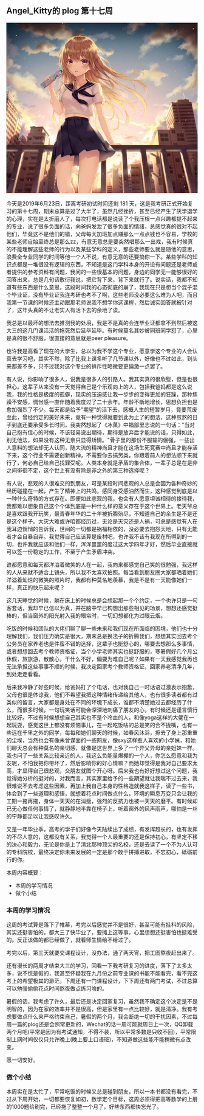 ## Angel_Kitty的 plog 第十七周

![plog17](./page.jpg)

今天是2019年6月23日，距离考研初试时间还剩 181 天，这是我考研正式开始复习的第十七周，期末总算是过了大半了，虽然几经挫折，甚至已经产生了厌学退学的心理，实在是太折磨人了，每次打电话都是说读了个我压根一点兴趣都提不起来的专业，说了很多负面的话，向爸妈发泄了很多负面的情绪，总感觉真的很对不起他们，毕竟这不是他们的错，父母每天加班加点赚那么一点点钱也不容易，学校的某些老师自始至终总是那么zz，有意无意总是要突然唱那么一出戏，我有时候真的不能理解这些老师的行为以及某些学科的定义，那些老师要么就是随他的意思，浪费全专业同学的时间等他一个人不说，有意无意的还要搞你一下。某些学科的知识点都是一堆很没有逻辑的东西，不知道是这门学科本身的开设有问题还是老师或者提供的参考资料有问题，我问的一些很基本的问题，身边的同学无一能够很好的回答出来，总是几句话敷衍我说，把它背下来，背下来就行了。说实话，我都不知道有些东西是什么意思，这段时间我的心态彻底的崩了，我现在只是想当个混子混个毕业证，没有毕业证我连考研也考不了啊，这些老师没必要这么难为人吧，而且我第一节课的时候还主动跟那老师说我不想学你这课程，然后诚实回答就被针对了，这年头真的不让老实人有活下去的余地了诶。

我总是以最坏的想法去推测我的处境，我是不是真的会连毕业证都拿不到然后被这大三的这几门课活活的拖死然后延毕延毕。有时候莫名其妙被同班同学怼了，心里是真的很不舒服，很直接的意思就是peer pleasure。

也许我是高看了现在的大学生，总以为我不学这个专业，愿意学这个专业的人会认真去学习吧，其实不然，除了比我上课多听了几节课以外，好像也不过如此，到头来都差不多，只不过我对这个专业的排斥性略微要更偏激一点罢了。

有人说，你影响了很多人，说我是很多人的引路人。我其实真的很欣慰，但是也很担心。这辈子从来没有一天觉得自己是个乐观向上的人，包括我爸妈都是这么说我，我的性格是极度的孤僻，现实的压迫感让我一步步的变得更加的狂躁，那种焦躁不安感，惆怅感一直伴随着我度过了二十余年。年龄不断地增长，思想负担也是愈加强烈了不少。每天都是给予"期望"的活下去，感概人生的短暂岁月，竟要荒废至此，曾经约定的美好未来，竟有一种觉得就要到此为止了的想法，这种煎熬的日子到底还要承受多长时间。我突然想起了《冰菓》中福部里志说的一句话："当对自己抱有信心的时候，不该轻易说出期待，期待是放弃后才能说的话，只得如此，别无他法，如果没有这种无奈只显得矫情。"骨子里的那份不服输的倔强，一些出人意料的想法却无人认同，随大流的精神尚且才能在这场生死竞赛中尚且才能存活下来，这个行业不需要创新精神，不需要你去搞另类，你跟着前人的想法顺下来就行了，何必自己给自己找罪受呢。人类本身就是矛盾的集合体，一辈子总是在是非之间徘徊不定，这个世上有没有除是非之外的第三种选择呢？

有人说，悲观的人很难交的到朋友，可是某段时间悲观的人总是会因为各种奇妙的经历碰撞在一起，产生了精神上的共鸣，感同身受感油然而生，这种感觉到底是以一种什么奇特的方式存在。即便如此悲观的我，也会有人愿意坦诚相待的接待我，我都难以想象自己这个个体到底是一种什么样的意义存在于这个世界上。老天爷总是喜欢跟我开玩笑，最青春年华的二十年被折腾殆尽，不知道自己的余生是不是还是这个样子。大灾大难或许咱都经历过，无论是天灾还是人祸，可总是感觉有人在我耳边悄悄的告诉我，世间的一切都是祸福相依的，没必要去抱怨天地，只有无能者才会自暴自弃。我觉得自己应该算是废材吧，也许我不该有我现在所得到的一切，也许我就应该和他们一样，浑浑噩噩的度过这大学四年才好，然后毕业直接就可以签一份稳定的工作，不至于产生矛盾冲突。

谁都愿意和每天都洋溢着微笑的人在一起，我向来都感觉自己笑的很勉强，我这样的人从来就不适合上镜头，所以我不太喜欢拍照。每当看到朋友圈大家都晒着她们洋溢着灿烂的微笑的照片时，我都有种莫名地羡慕，我是不是有一天能像她们一样，真正的快乐起来呢？

这几天睡觉的时候，躺在床上的时候总是会想起那一个个约定，一个也许只是一句客套话，我却早已信以为真，并在脑中早已构想出那些相见的场景，想想还感觉挺棒的，但当窗外的阳光射入我的眼帘时，一切幻想都化为过眼云烟。

吃饭的时候和团队的大佬们聊了聊一些未来和我们现在所面临的困境，他们也十分理解我们，我们压力确实是很大，期末总是换法子的折腾我们，想想其实回去考个公务员在家养老也是件蛮不错的选择，这辈子也挺舒心的，哪要去想那么多事情，或者想想回去考个教师资格证，当个小学老师其实也挺舒服的，寒暑假好几个月公休假，旅旅游，散散心，干什么不好，偏要为难自己呢？如果有一天我感觉我再也无法承担这些事事不顺的时候，我决定回家考个教师资格证，回家养老清净几年，到处走走看看。

后来我冷静了好些时候，给爸妈打了个电话，也对我自己一时话语过激表示抱歉，父母也很是体谅我，他们不希望我把这种情绪传递给其他人，也有很多读者都有过类似的留言，大家都是身处在不同的环境下成长，谁都不清楚她过去都经历了什么，而很多时候，一句玩笑话可能会深深地刺痛了朋友的心，有时候还是谨言慎行比较好。不过有时候想想自己其实也不是个冷血的人，和像yoga这样的大佬在一起玩耍，感觉这世上都没有烦恼事儿，在一起吃饭啥的总是笑的合不拢嘴，也有一些远在千里之外的同学，每每和她们聊天的时候，如春风沐浴，擦去了身上那重重的尘埃，当然也会有像未曾谋面的一些网友，像sxy这样惹人喜欢的小学妹，和她们聊天总会有种莫名的亲切感，就像是这世界上多了一个异父异母的亲姐妹一样。我也问了一些关系比较亲近的人，我这么负能量爆棚的一个人，你怎么愿意和我为友呢，不怕我把你带坏了，然后影响你的好心情嘛？而她却觉得是我对自己要求太高，才显得自己很悲观，交朋友就图个开心呀。后来我也有好好想过这个问题，我觉得她分析的挺对的，对我而言，其实家里给予的一些期望就让我喘不过去来，我很难说不去考虑这些因素，再加上我自己本身的性格造就我这样子，读了一些书，体会到了一些道理和感悟，就想着花点时间做点什么，环境的瞬息万变只会让我的工期一拖再拖，身体一天天的在消瘦，强烈的反抗力也被一天天的磨平。有时候却已无心做任何事情了，就静静地半靠在椅子上，听着窗外的风声雨声，哪怕是一丝的宁静都足以让我感叹许久。

又是一年毕业季，高考的学子们好像今天陆续出了成绩，有发挥超长的，也有发挥的不尽人意的，这都没有关系，我觉得一个人最重要的还是保持初心，有坚定不移的决心和毅力，无论是你是上了清北那种顶尖的名校，还是去读了一个不为人认可的专科院校，最终决定你未来发展的一定是那个敢于拼搏进取，不忘初心，砥砺前行的你。

本周内容概要：

- 本周的学习情况
- 做个小结

### 本周的学习情况

这周的考试算是落下了帷幕，考完以后感觉并不是很好，甚至可能有挂科的风险，其实还挺害怕的，都大三了快毕业了，要摊上这等事，心里想想还挺害怕也挺难受的。反正该做的都已经做了，就看师生情给不给过了。

考完以后，第三天就要交课程设计，没办法，通了两天宵，把工图熬夜赶出来了。

还有漫长的两周才结束大三的学习，回看一下我考研复习的进度，落下了太多太多，说不慌是假的，我甚至怀疑我在九月份之前专业课的书能不能看完，看不完这考上的希望极其的渺茫。下周还有一门课程设计，下下周还有两门考试，不过总算可以勉强偷偷花点时间熬夜做点练习啥的。

暑假的话，我考虑了许久，最后还是决定回家复习，虽然我不确定这个决定是不是明智的，因为在家的效率并不是很高，但是家里有一点比较好，就是清净。我有考虑要做点什么来严格约束自己，暑假的两个月，我会断绝一切的干扰因素，不过每周一篇的plog还是会照常更新的，Wechat的话一周可能就周日上一次，QQ卸载两个月吧(平常是因为有考试通知，不得不装，所以平常多数是只收不回)，平常限制上网时间仅仅只允许晚上(晚上要上口语班)，不知道做这些能不能稍微有点改变。

愿一切安好。

### 做个小结

本周实在是太忙了，平常吃饭的时候又总是碰到朋友，所以一本书都没有看完，不过从下周开始，一切都要恢复如初，数学定个目标，这周必须得把高等数学的上册的1000题给刷完，已经拖了整整一个月了，好些东西都快忘光了。

